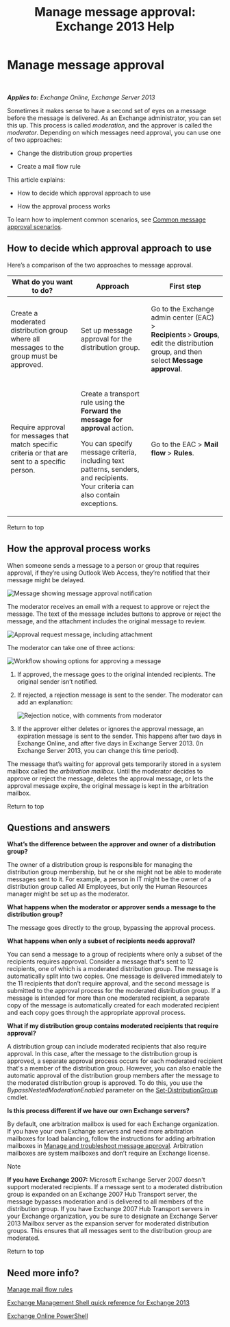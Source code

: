 ﻿---
title: 'Manage message approval: Exchange 2013 Help'
TOCTitle: Manage message approval
ms:assetid: 43a89f71-8002-4cb0-b3c8-1c2b2597f227
ms:mtpsurl: https://technet.microsoft.com/en-us/library/Dd297936(v=EXCHG.150)
ms:contentKeyID: 49300488
ms.date: 12/10/2017
mtps_version: v=EXCHG.150
---

# Manage message approval

 

_**Applies to:** Exchange Online, Exchange Server 2013_


Sometimes it makes sense to have a second set of eyes on a message before the message is delivered. As an Exchange administrator, you can set this up. This process is called *moderation*, and the approver is called the *moderator*. Depending on which messages need approval, you can use one of two approaches:

  - Change the distribution group properties

  - Create a mail flow rule

This article explains:

  - How to decide which approval approach to use

  - How the approval process works

To learn how to implement common scenarios, see [Common message approval scenarios](common-message-approval-scenarios-exchange-2013-help.md).

## How to decide which approval approach to use

Here’s a comparison of the two approaches to message approval.


<table>
<colgroup>
<col style="width: 33%" />
<col style="width: 33%" />
<col style="width: 33%" />
</colgroup>
<thead>
<tr class="header">
<th>What do you want to do?</th>
<th>Approach</th>
<th>First step</th>
</tr>
</thead>
<tbody>
<tr class="odd">
<td><p>Create a moderated distribution group where all messages to the group must be approved.</p></td>
<td><p>Set up message approval for the distribution group.</p></td>
<td><p>Go to the Exchange admin center (EAC) &gt; <strong>Recipients</strong> &gt; <strong>Groups</strong>, edit the distribution group, and then select <strong>Message approval</strong>.</p></td>
</tr>
<tr class="even">
<td><p>Require approval for messages that match specific criteria or that are sent to a specific person.</p></td>
<td><p>Create a transport rule using the <strong>Forward the message for approval</strong> action.</p>
<p>You can specify message criteria, including text patterns, senders, and recipients. Your criteria can also contain exceptions.</p></td>
<td><p>Go to the EAC &gt; <strong>Mail flow</strong> &gt; <strong>Rules</strong>.</p></td>
</tr>
</tbody>
</table>


Return to top

## How the approval process works

When someone sends a message to a person or group that requires approval, if they’re using Outlook Web Access, they’re notified that their message might be delayed.

![Message showing message approval notification](images/Dd297936.80e2e5f1-0a1e-4c37-9076-794581155405(EXCHG.150).png "Message showing message approval notification")

The moderator receives an email with a request to approve or reject the message. The text of the message includes buttons to approve or reject the message, and the attachment includes the original message to review.

![Approval request message, including attachment](images/Dd297936.bf517f5a-b10e-40df-a48a-403b395b5962(EXCHG.150).png "Approval request message, including attachment")

The moderator can take one of three actions:

![Workflow showing options for approving a message](images/Dd297936.dc7a6ca9-c67d-487a-8713-4d628e07f4b3(EXCHG.150).png "Workflow showing options for approving a message")

1.  If approved, the message goes to the original intended recipients. The original sender isn’t notified.

2.  If rejected, a rejection message is sent to the sender. The moderator can add an explanation:
    
    ![Rejection notice, with comments from moderator](images/Dd297936.a663d36a-c67d-4155-b8f6-4b5dc8e105d9(EXCHG.150).png "Rejection notice, with comments from moderator")  

3.  If the approver either deletes or ignores the approval message, an expiration message is sent to the sender. This happens after two days in Exchange Online, and after five days in Exchange Server 2013. (In Exchange Server 2013, you can change this time period).

The message that’s waiting for approval gets temporarily stored in a system mailbox called the *arbitration mailbox*. Until the moderator decides to approve or reject the message, deletes the approval message, or lets the approval message expire, the original message is kept in the arbitration mailbox.

Return to top

## Questions and answers

**What’s the difference between the approver and owner of a distribution group?**

The owner of a distribution group is responsible for managing the distribution group membership, but he or she might not be able to moderate messages sent to it. For example, a person in IT might be the owner of a distribution group called All Employees, but only the Human Resources manager might be set up as the moderator.

**What happens when the moderator or approver sends a message to the distribution group?**

The message goes directly to the group, bypassing the approval process.

**What happens when only a subset of recipients needs approval?**

You can send a message to a group of recipients where only a subset of the recipients requires approval. Consider a message that's sent to 12 recipients, one of which is a moderated distribution group. The message is automatically split into two copies. One message is delivered immediately to the 11 recipients that don’t require approval, and the second message is submitted to the approval process for the moderated distribution group. If a message is intended for more than one moderated recipient, a separate copy of the message is automatically created for each moderated recipient and each copy goes through the appropriate approval process.

**What if my distribution group contains moderated recipients that require approval?**

A distribution group can include moderated recipients that also require approval. In this case, after the message to the distribution group is approved, a separate approval process occurs for each moderated recipient that's a member of the distribution group. However, you can also enable the automatic approval of the distribution group members after the message to the moderated distribution group is approved. To do this, you use the *BypassNestedModerationEnabled* parameter on the [Set-DistributionGroup](https://technet.microsoft.com/en-us/library/bb124955\(v=exchg.150\)) cmdlet.

**Is this process different if we have our own Exchange servers?**

By default, one arbitration mailbox is used for each Exchange organization. If you have your own Exchange servers and need more arbitration mailboxes for load balancing, follow the instructions for adding arbitration mailboxes in [Manage and troubleshoot message approval](manage-and-troubleshoot-message-approval-exchange-2013-help.md). Arbitration mailboxes are system mailboxes and don’t require an Exchange license.


> [!NOTE]
> <STRONG>If you have Exchange 2007:</STRONG> Microsoft Exchange Server 2007 doesn't support moderated recipients. If a message sent to a moderated distribution group is expanded on an Exchange 2007 Hub Transport server, the message bypasses moderation and is delivered to all members of the distribution group. If you have Exchange 2007 Hub Transport servers in your Exchange organization, you be sure to designate an Exchange Server 2013 Mailbox server as the expansion server for moderated distribution groups. This ensures that all messages sent to the distribution group are moderated.



Return to top

## Need more info?

[Manage mail flow rules](manage-mail-flow-rules-exchange-2013-help.md)

[Exchange Management Shell quick reference for Exchange 2013](exchange-management-shell-quick-reference-for-exchange-2013-exchange-2013-help.md)

[Exchange Online PowerShell](https://technet.microsoft.com/en-us/library/jj200677\(v=exchg.150\))

